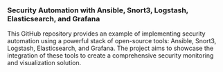 ### Security Automation with Ansible, Snort3, Logstash, Elasticsearch, and Grafana

This GitHub repository provides an example of implementing security automation using a powerful stack of open-source tools: Ansible, Snort3, Logstash, Elasticsearch, and Grafana. The project aims to showcase the integration of these tools to create a comprehensive security monitoring and visualization solution.
